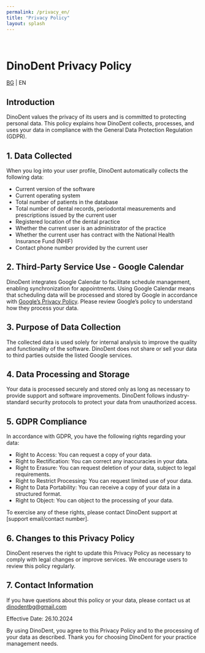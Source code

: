 ```yaml
---
permalink: /privacy_en/
title: "Privacy Policy"
layout: splash
---
```

<br>

# DinoDent Privacy Policy
[BG](/privacy_bg/) | EN

## Introduction

DinoDent values the privacy of its users and is committed to protecting personal data. This policy explains how DinoDent collects, processes, and uses your data in compliance with the General Data Protection Regulation (GDPR).

## 1. Data Collected

When you log into your user profile, DinoDent automatically collects the following data:

- Current version of the software
- Current operating system
- Total number of patients in the database
- Total number of dental records, periodontal measurements and prescriptions issued by the current user
- Registered location of the dental practice
- Whether the current user is an administrator of the practice
- Whether the current user has contract with the National Health Insurance Fund (NHIF)
- Contact phone number provided by the current user

## 2. Third-Party Service Use - Google Calendar

DinoDent integrates Google Calendar to facilitate schedule management, enabling synchronization for appointments. Using Google Calendar means that scheduling data will be processed and stored by Google in accordance with [Google’s Privacy Policy](https://policies.google.com/privacy?hl=en-US). Please review Google’s policy to understand how they process your data.

## 3. Purpose of Data Collection

The collected data is used solely for internal analysis to improve the quality and functionality of the software. DinoDent does not share or sell your data to third parties outside the listed Google services.

## 4. Data Processing and Storage

Your data is processed securely and stored only as long as necessary to provide support and software improvements. DinoDent follows industry-standard security protocols to protect your data from unauthorized access.

## 5. GDPR Compliance

In accordance with GDPR, you have the following rights regarding your data:

- Right to Access: You can request a copy of your data.
- Right to Rectification: You can correct any inaccuracies in your data.
- Right to Erasure: You can request deletion of your data, subject to legal requirements.
- Right to Restrict Processing: You can request limited use of your data.
- Right to Data Portability: You can receive a copy of your data in a structured format.
- Right to Object: You can object to the processing of your data.

To exercise any of these rights, please contact DinoDent support at [support email/contact number].

## 6. Changes to this Privacy Policy

DinoDent reserves the right to update this Privacy Policy as necessary to comply with legal changes or improve services. We encourage users to review this policy regularly.

## 7. Contact Information

If you have questions about this policy or your data, please contact us at [dinodentbg@gmail.com](mailto:dinodentbg@gmail.com)

Effective Date: 26.10.2024

By using DinoDent, you agree to this Privacy Policy and to the processing of your data as described. Thank you for choosing DinoDent for your practice management needs.